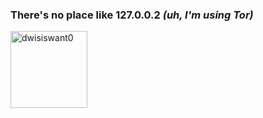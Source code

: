 ### There's no place like 127.0.0.2 _(uh, I'm using Tor)_

<img src="https://pbs.twimg.com/profile_images/1279350100397965312/Eom88J8k_400x400.jpg" height="123" alt="dwisiswant0">

<!--
**dwisiswant0/dwisiswant0** is a ✨ _special_ ✨ repository because its `README.md` (this file) appears on your GitHub profile.

Here are some ideas to get you started:

- 🔭 I’m currently working on ...
- 🌱 I’m currently learning ...
- 👯 I’m looking to collaborate on ...
- 🤔 I’m looking for help with ...
- 💬 Ask me about ...
- 📫 How to reach me: ...
- 😄 Pronouns: ...
- ⚡ Fun fact: ...
-->
